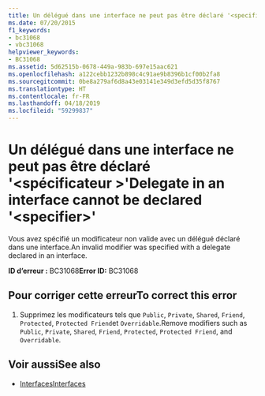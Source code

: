 ```yaml
---
title: Un délégué dans une interface ne peut pas être déclaré '<specifier>'
ms.date: 07/20/2015
f1_keywords:
- bc31068
- vbc31068
helpviewer_keywords:
- BC31068
ms.assetid: 5d62515b-0678-449a-983b-697e15aac621
ms.openlocfilehash: a122cebb1232b898c4c91ae9b8396b1cf00b2fa8
ms.sourcegitcommit: 0be8a279af6d8a43e03141e349d3efd5d35f8767
ms.translationtype: HT
ms.contentlocale: fr-FR
ms.lasthandoff: 04/18/2019
ms.locfileid: "59299837"
---
```

# <a name="delegate-in-an-interface-cannot-be-declared-specifier"></a><span data-ttu-id="9f2f8-102">Un délégué dans une interface ne peut pas être déclaré '\<spécificateur >'</span><span class="sxs-lookup"><span data-stu-id="9f2f8-102">Delegate in an interface cannot be declared '\<specifier>'</span></span>
<span data-ttu-id="9f2f8-103">Vous avez spécifié un modificateur non valide avec un délégué déclaré dans une interface.</span><span class="sxs-lookup"><span data-stu-id="9f2f8-103">An invalid modifier was specified with a delegate declared in an interface.</span></span>  
  
 <span data-ttu-id="9f2f8-104">**ID d’erreur :** BC31068</span><span class="sxs-lookup"><span data-stu-id="9f2f8-104">**Error ID:** BC31068</span></span>  
  
## <a name="to-correct-this-error"></a><span data-ttu-id="9f2f8-105">Pour corriger cette erreur</span><span class="sxs-lookup"><span data-stu-id="9f2f8-105">To correct this error</span></span>  
  
1. <span data-ttu-id="9f2f8-106">Supprimez les modificateurs tels que `Public`, `Private`, `Shared`, `Friend`, `Protected`, `Protected Friend`et `Overridable`.</span><span class="sxs-lookup"><span data-stu-id="9f2f8-106">Remove modifiers such as `Public`, `Private`, `Shared`, `Friend`, `Protected`, `Protected Friend`, and `Overridable`.</span></span>  
  
## <a name="see-also"></a><span data-ttu-id="9f2f8-107">Voir aussi</span><span class="sxs-lookup"><span data-stu-id="9f2f8-107">See also</span></span>

- [<span data-ttu-id="9f2f8-108">Interfaces</span><span class="sxs-lookup"><span data-stu-id="9f2f8-108">Interfaces</span></span>](../../visual-basic/programming-guide/language-features/interfaces/index.md)
